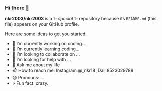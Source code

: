 ### Hi there 👋

**nkr2003/nkr2003** is a ✨ _special_ ✨ repository because its `README.md` (this file) appears on your GitHub profile.

Here are some ideas to get you started:

- 🔭 I’m currently working on coding...
- 🌱 I’m currently learning coding...
- 👯 I’m looking to collaborate on ...
- 🤔 I’m looking for help with ...
- 💬 Ask me about my life
- 📫 How to reach me: Instagram:@_nkr18 ;Dail:8523029788
- 😄 Pronouns: ...
- ⚡ Fun fact: crazy..
